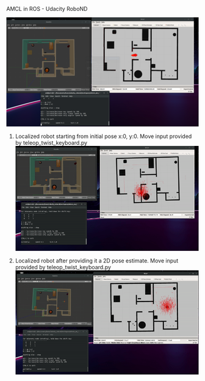 AMCL in ROS - Udacity RoboND

![screenshot of localized robot](localized_robot_screenshot.png)

1. Localized robot starting from initial pose x:0, y:0. Move input provided by teleop_twist_keyboard.py
![localized robot starting from zero](tuned_amcl_1.gif)

2. Localized robot after providing it a 2D pose estimate. Move input provided by teleop_twist_keyboard.py
![localized robot after providing 2D Pose Estimate](tuned_amcl_2.gif)

